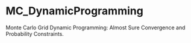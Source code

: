 # MC_DynamicProgramming
Monte Carlo Grid Dynamic Programming: Almost Sure Convergence and Probability Constraints.
